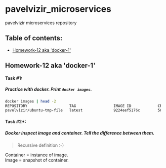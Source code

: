 # pavelvizir_microservices  
pavelvizir microservices repository  

## Table of contents:  
- [Homework-12 aka 'docker-1'](#homework-12-aka-docker-1)  

## Homework-12 aka 'docker-1'  
#### Task \#1:  
##### Practice with docker. Print `docker images`.  

```sh
docker images | head -2
REPOSITORY                   TAG                 IMAGE ID            CREATED             SIZE
pavelvizir/ubuntu-tmp-file   latest              9224eef5176c        58 seconds ago      115MB
```

#### Task \#2\*:  
##### Docker inspect image and container. Tell the difference between them.  

> Recursive definition :-)  

Container = instance of image.  
Image = snapshot of container.  
